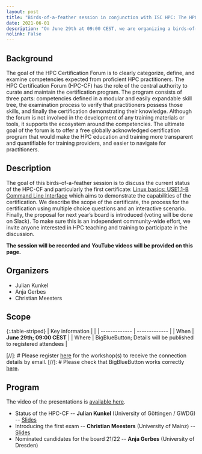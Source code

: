 ```yaml
---
layout: post
title: "Birds-of-a-feather session in conjunction with ISC HPC: The HPC Certification Forum"
date: 2021-06-01
description: "On June 29th at 09:00 CEST, we are organizing a birds-of-feather session aligned with the ISC HPC conference to discuss the HPC Certification effort."
nolink: False
---
```


## Background

The goal of the HPC Certification Forum is to clearly categorize, define, and examine competencies expected from proficient HPC practitioners. The HPC Certification Forum (HPC-CF) has the role of the central authority to curate and maintain the certification program. The program consists of three parts: competencies defined in a modular and easily expandable skill tree, the examination process to verify that practitioners possess those skills, and finally the certification demonstrating their knowledge. Although the forum is not involved in the development of any training materials or tools, it supports the ecosystem around the competencies.
The ultimate goal of the forum is to offer a free globally acknowledged certification program that would make the HPC education and training more transparent and quantifiable for training providers, and easier to navigate for practitioners.

## Description

The goal of this birds-of-a-feather session is to discuss the current status of the HPC-CF and particularly the first certificate: [Linux basics: USE1.1-B Command Line Interface](https://www.hpc-certification.org/wiki/skill-tree/use/1/1/b) which aims to demonstrate the capabilities of the certification. We describe the scope of the certificate, the process for the certification using multiple choice questions and an interactive scenario.
Finally, the proposal for next year’s board is introduced (voting will be done on Slack).
To make sure this is an independent community-wide effort, we invite anyone interested in HPC teaching and training to participate in the discussion.

**The session will be recorded and YouTube videos will be provided on this page.**

## Organizers

  * Julian Kunkel
  * Anja Gerbes
  * Christian Meesters

## Scope

{:.table-striped}
| Key information | | 
| ------------- | ------------- |
| When  | **June 29th; 09:00 CEST** |
| Where | BigBlueButton; Details will be published to registered attendees |

[//]: # Please register [here](https://forms.gle/K9PneUeMQSFcLHep6) for the workshop(s) to receive the connection details by email. 
[//]: # Please check that BigBlueButton works correctly [here](http://test.bigbluebutton.com/).

## Program

The video of the presentations is [available here](https://youtu.be/kBWXcbrMxBg).

  * Status of the HPC-CF -- **Julian Kunkel** (University of Göttingen / GWDG) -- [Slides](https://github.com/HPC-certification-forum/talks/raw/master/2021-06-isc-hpc/presentation.pdf)
  * Introducing the first exam -- **Christian Meesters** (University of Mainz) -- [Slides](https://github.com/HPC-certification-forum/talks/raw/master/2021-06-isc-exam/presentation.pdf)
  * Nominated candidates for the board 21/22 -- **Anja Gerbes** (University of Dresden)
